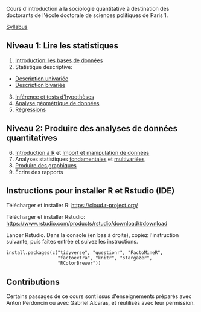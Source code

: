 Cours d'introduction à la sociologie quantitative à destination des doctorants de l'école doctorale de sciences politiques de Paris 1.

[Syllabus](programme.pdf)

## Niveau 1: Lire les statistiques

1. [Introduction: les bases de données](01_base_donnees.pdf)
2. Statistique descriptive:
  - [Description univariée](02_description_univariee.pdf)
  - [Description bivariée](02_description_bivariee.pdf)
3. [Inférence et tests d'hypothèses](03_inference.pdf)
4. [Analyse géométrique de données](04_AGD.pdf)
5. [Régressions](05_Regressions.pdf)

## Niveau 2: Produire des analyses de données quantitatives

6. [Introduction à R](11_introduction.pdf) et [Import et manipulation de données](12_import_manipulation.pdf)
7. Analyses statistiques [fondamentales](13_stats_fondam.pdf) et [multivariées](14_stat_multi.pdf)
8. [Produire des graphiques](15_graphiques.pdf)
9. Écrire des rapports

## Instructions pour installer R et Rstudio (IDE)

Télécharger et installer R: https://cloud.r-project.org/

Télécharger et installer Rstudio: https://www.rstudio.com/products/rstudio/download/#download

Lancer Rstudio. Dans la console (en bas à droite), copiez l'instruction suivante, puis faites entrée et suivez les instructions.

    install.packages(c("tidyverse", "questionr", "FactoMineR", 
                       "factoextra", "knitr", "stargazer", 
                       "RColorBrewer"))


## Contributions

Certains passages de ce cours sont issus d'enseignements préparés avec Anton Perdoncin ou avec Gabriel Alcaras, et réutilisés avec leur permission.

